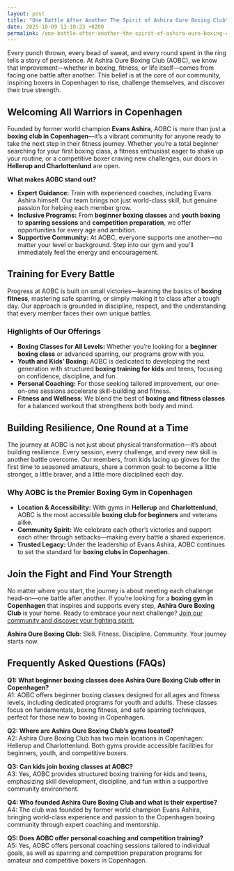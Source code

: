 ```yaml
---
layout: post
title: "One Battle After Another The Spirit of Ashira Oure Boxing Club"
date: 2025-10-09 13:10:23 +0200
permalink: /one-battle-after-another-the-spirit-of-ashira-oure-boxing-club/
---
```

Every punch thrown, every bead of sweat, and every round spent in the ring tells a story of persistence. At Ashira Oure Boxing Club (AOBC), we know that improvement—whether in boxing, fitness, or life itself—comes from facing one battle after another. This belief is at the core of our community, inspiring boxers in Copenhagen to rise, challenge themselves, and discover their true strength.

## Welcoming All Warriors in Copenhagen

Founded by former world champion **Evans Ashira**, AOBC is more than just a **boxing club in Copenhagen**—it’s a vibrant community for anyone ready to take the next step in their fitness journey. Whether you’re a total beginner searching for your first boxing class, a fitness enthusiast eager to shake up your routine, or a competitive boxer craving new challenges, our doors in **Hellerup and Charlottenlund** are open.

**What makes AOBC stand out?**
- **Expert Guidance:** Train with experienced coaches, including Evans Ashira himself. Our team brings not just world-class skill, but genuine passion for helping each member grow.
- **Inclusive Programs:** From **beginner boxing classes** and **youth boxing** to **sparring sessions** and **competition preparation**, we offer opportunities for every age and ambition.
- **Supportive Community:** At AOBC, everyone supports one another—no matter your level or background. Step into our gym and you’ll immediately feel the energy and encouragement.

## Training for Every Battle

Progress at AOBC is built on small victories—learning the basics of **boxing fitness**, mastering safe sparring, or simply making it to class after a tough day. Our approach is grounded in discipline, respect, and the understanding that every member faces their own unique battles.

### Highlights of Our Offerings

- **Boxing Classes for All Levels:** Whether you’re looking for a **beginner boxing class** or advanced sparring, our programs grow with you.
- **Youth and Kids’ Boxing:** AOBC is dedicated to developing the next generation with structured **boxing training for kids** and teens, focusing on confidence, discipline, and fun.
- **Personal Coaching:** For those seeking tailored improvement, our one-on-one sessions accelerate skill-building and fitness.
- **Fitness and Wellness:** We blend the best of **boxing and fitness classes** for a balanced workout that strengthens both body and mind.

## Building Resilience, One Round at a Time

The journey at AOBC is not just about physical transformation—it’s about building resilience. Every session, every challenge, and every new skill is another battle overcome. Our members, from kids lacing up gloves for the first time to seasoned amateurs, share a common goal: to become a little stronger, a little braver, and a little more disciplined each day.

### Why AOBC is the Premier Boxing Gym in Copenhagen

- **Location & Accessibility:** With gyms in **Hellerup** and **Charlottenlund**, AOBC is the most accessible **boxing club for beginners** and veterans alike.
- **Community Spirit:** We celebrate each other’s victories and support each other through setbacks—making every battle a shared experience.
- **Trusted Legacy:** Under the leadership of Evans Ashira, AOBC continues to set the standard for **boxing clubs in Copenhagen**.

## Join the Fight and Find Your Strength

No matter where you start, the journey is about meeting each challenge head-on—one battle after another. If you’re looking for a **boxing gym in Copenhagen** that inspires and supports every step, **Ashira Oure Boxing Club** is your home. Ready to embrace your next challenge? [Join our community and discover your fighting spirit.](https://www.ashiraoure.com/)

**Ashira Oure Boxing Club**: Skill. Fitness. Discipline. Community. Your journey starts now.

## Frequently Asked Questions (FAQs)

**Q1: What beginner boxing classes does Ashira Oure Boxing Club offer in Copenhagen?**  
A1: AOBC offers beginner boxing classes designed for all ages and fitness levels, including dedicated programs for youth and adults. These classes focus on fundamentals, boxing fitness, and safe sparring techniques, perfect for those new to boxing in Copenhagen.

**Q2: Where are Ashira Oure Boxing Club’s gyms located?**  
A2: Ashira Oure Boxing Club has two main locations in Copenhagen: Hellerup and Charlottenlund. Both gyms provide accessible facilities for beginners, youth, and competitive boxers.

**Q3: Can kids join boxing classes at AOBC?**  
A3: Yes, AOBC provides structured boxing training for kids and teens, emphasizing skill development, discipline, and fun within a supportive community environment.

**Q4: Who founded Ashira Oure Boxing Club and what is their expertise?**  
A4: The club was founded by former world champion Evans Ashira, bringing world-class experience and passion to the Copenhagen boxing community through expert coaching and mentorship.

**Q5: Does AOBC offer personal coaching and competition training?**  
A5: Yes, AOBC offers personal coaching sessions tailored to individual goals, as well as sparring and competition preparation programs for amateur and competitive boxers in Copenhagen.

<script type="application/ld+json">
{
  "@context": "https://schema.org",
  "@type": "BlogPosting",
  "headline": "One Battle After Another The Spirit of Ashira Oure Boxing Club",
  "description": "Discover the spirit of Ashira Oure Boxing Club (AOBC), a premier boxing gym in Copenhagen offering beginner boxing classes, youth programs, sparring, and personal coaching led by former world champion Evans Ashira.",
  "author": {
    "@type": "Person",
    "name": "Evans Ashira"
  },
  "publisher": {
    "@type": "Person",
    "name": "Evans Ashira"
  },
  "mainEntityOfPage": {
    "@type": "WebPage",
    "@id": "https://www.ashiraoure.com/"
  },
  "datePublished": "2024-06-01",
  "dateModified": "2024-06-01",
  "articleBody": "Every punch thrown, every bead of sweat, and every round spent in the ring tells a story of persistence. At Ashira Oure Boxing Club (AOBC), we know that improvement—whether in boxing, fitness, or life itself—comes from facing one battle after another. This belief is at the core of our community, inspiring boxers in Copenhagen to rise, challenge themselves, and discover their true strength. Founded by former world champion Evans Ashira, AOBC is more than just a boxing club in Copenhagen—it’s a vibrant community for anyone ready to take the next step in their fitness journey. Whether you’re a total beginner searching for your first boxing class, a fitness enthusiast eager to shake up your routine, or a competitive boxer craving new challenges, our doors in Hellerup and Charlottenlund are open. What makes AOBC stand out? Expert Guidance: Train with experienced coaches, including Evans Ashira himself. Our team brings not just world-class skill, but genuine passion for helping each member grow. Inclusive Programs: From beginner boxing classes and youth boxing to sparring sessions and competition preparation, we offer opportunities for every age and ambition. Supportive Community: At AOBC, everyone supports one another—no matter your level or background. Step into our gym and you’ll immediately feel the energy and encouragement. Progress at AOBC is built on small victories—learning the basics of boxing fitness, mastering safe sparring, or simply making it to class after a tough day. Our approach is grounded in discipline, respect, and the understanding that every member faces their own unique battles. Highlights of Our Offerings: Boxing Classes for All Levels: Whether you’re looking for a beginner boxing class or advanced sparring, our programs grow with you. Youth and Kids’ Boxing: AOBC is dedicated to developing the next generation with structured boxing training for kids and teens, focusing on confidence, discipline, and fun. Personal Coaching: For those seeking tailored improvement, our one-on-one sessions accelerate skill-building and fitness. Fitness and Wellness: We blend the best of boxing and fitness classes for a balanced workout that strengthens both body and mind. The journey at AOBC is not just about physical transformation—it’s about building resilience. Every session, every challenge, and every new skill is another battle overcome. Our members, from kids lacing up gloves for the first time to seasoned amateurs, share a common goal: to become a little stronger, a little braver, and a little more disciplined each day. Why AOBC is the Premier Boxing Gym in Copenhagen: Location & Accessibility: With gyms in Hellerup and Charlottenlund, AOBC is the most accessible boxing club for beginners and veterans alike. Community Spirit: We celebrate each other’s victories and support each other through setbacks—making every battle a shared experience. Trusted Legacy: Under the leadership of Evans Ashira, AOBC continues to set the standard for boxing clubs in Copenhagen. No matter where you start, the journey is about meeting each challenge head-on—one battle after another. If you’re looking for a boxing gym in Copenhagen that inspires and supports every step, Ashira Oure Boxing Club is your home. Ready to embrace your next challenge? Join our community and discover your fighting spirit."
}
</script>

<script type="application/ld+json">
{
  "@context": "https://schema.org",
  "@type": "FAQPage",
  "mainEntity": [
    {
      "@type": "Question",
      "name": "What beginner boxing classes does Ashira Oure Boxing Club offer in Copenhagen?",
      "acceptedAnswer": {
        "@type": "Answer",
        "text": "AOBC offers beginner boxing classes designed for all ages and fitness levels, including dedicated programs for youth and adults. These classes focus on fundamentals, boxing fitness, and safe sparring techniques, perfect for those new to boxing in Copenhagen."
      }
    },
    {
      "@type": "Question",
      "name": "Where are Ashira Oure Boxing Club’s gyms located?",
      "acceptedAnswer": {
        "@type": "Answer",
        "text": "Ashira Oure Boxing Club has two main locations in Copenhagen: Hellerup and Charlottenlund. Both gyms provide accessible facilities for beginners, youth, and competitive boxers."
      }
    },
    {
      "@type": "Question",
      "name": "Can kids join boxing classes at AOBC?",
      "acceptedAnswer": {
        "@type": "Answer",
        "text": "Yes, AOBC provides structured boxing training for kids and teens, emphasizing skill development, discipline, and fun within a supportive community environment."
      }
    },
    {
      "@type": "Question",
      "name": "Who founded Ashira Oure Boxing Club and what is their expertise?",
      "acceptedAnswer": {
        "@type": "Answer",
        "text": "The club was founded by former world champion Evans Ashira, bringing world-class experience and passion to the Copenhagen boxing community through expert coaching and mentorship."
      }
    },
    {
      "@type": "Question",
      "name": "Does AOBC offer personal coaching and competition training?",
      "acceptedAnswer": {
        "@type": "Answer",
        "text": "Yes, AOBC offers personal coaching sessions tailored to individual goals, as well as sparring and competition preparation programs for amateur and competitive boxers in Copenhagen."
      }
    }
  ]
}
</script>